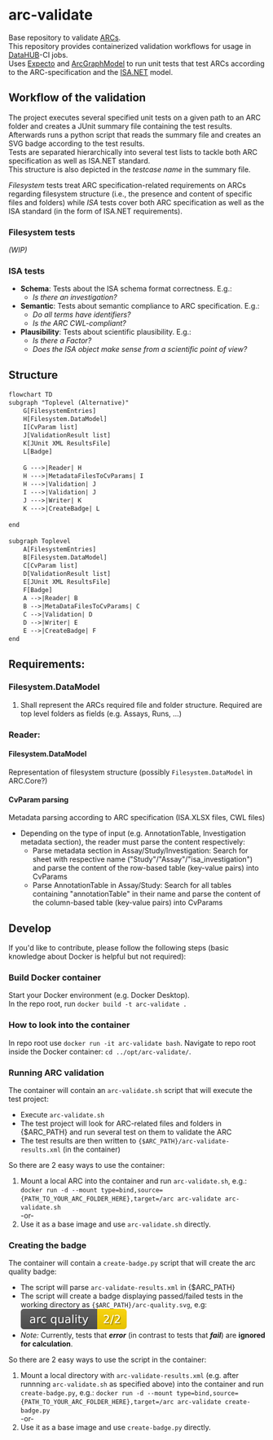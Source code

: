 # arc-validate

Base repository to validate [ARCs](https://github.com/nfdi4plants/ARC-specification/blob/main/ARC%20specification.md).  
This repository provides containerized validation workflows for usage in [DataHUB](https://git.nfdi4plants.org/explore)-CI jobs.  
Uses [Expecto](https://github.com/haf/expecto) and [ArcGraphModel](https://github.com/nfdi4plants/ArcGraphModel) to run unit tests that test ARCs according to the ARC-specification and the [ISA.NET](https://github.com/nfdi4plants/ISADotNet) model.

## Workflow of the validation

The project executes several specified unit tests on a given path to an ARC folder and creates a JUnit summary file containing the test results. Afterwards runs a python script that reads the summary file and creates an SVG badge according to the test results.  
Tests are separated hierarchically into several test lists to tackle both ARC specification as well as ISA.NET standard.  
This structure is also depicted in the _testcase name_ in the summary file.

_Filesystem_ tests treat ARC specification-related requirements on ARCs regarding filesystem structure (i.e., the presence and content of specific files and folders) while _ISA_ tests cover both ARC specification as well as the ISA standard (in the form of ISA.NET requirements).

### Filesystem tests

_(WIP)_

### ISA tests

- **Schema**: Tests about the ISA schema format correctness. E.g.:
  - _Is there an investigation?_
- **Semantic**: Tests about semantic compliance to ARC specification. E.g.:
  - _Do all terms have identifiers?_
  - _Is the ARC CWL-compliant?_
- **Plausibility**: Tests about scientific plausibility. E.g.:
  - _Is there a Factor?_
  - _Does the ISA object make sense from a scientific point of view?_

## Structure

```mermaid
flowchart TD
subgraph "Toplevel (Alternative)"
    G[FilesystemEntries] 
	H[Filesystem.DataModel]
	I[CvParam list]
    J[ValidationResult list]
    K[JUnit XML ResultsFile]
    L[Badge]

	G --->|Reader| H
	H --->|MetadataFilesToCvParams| I
	H --->|Validation| J
	I --->|Validation| J
	J --->|Writer| K
	K --->|CreateBadge| L

end

subgraph Toplevel
    A[FilesystemEntries]
	B[Filesystem.DataModel]
	C[CvParam list]
	D[ValidationResult list]
	E[JUnit XML ResultsFile]
	F[Badge]
	A -->|Reader| B
	B -->|MetaDataFilesToCvParams| C
    C -->|Validation| D
    D -->|Writer| E
    E -->|CreateBadge| F
end
```

## Requirements:

### Filesystem.DataModel

1. Shall represent the ARCs required file and folder structure. Required are top level folders as fields (e.g. Assays, Runs, ...)

### Reader:

#### Filesystem.DataModel

Representation of filesystem structure (possibly `Filesystem.DataModel` in ARC.Core?)

#### CvParam parsing

Metadata parsing according to ARC specification (ISA.XLSX files, CWL files)
  - Depending on the type of input (e.g. AnnotationTable, Investigation metadata section), the reader must parse the content respectively:
    - Parse metadata section in Assay/Study/Investigation: Search for sheet with respective name ("Study"/"Assay"/"isa_investigation") and parse the content of the row-based table (key-value pairs) into CvParams
    - Parse AnnotationTable in Assay/Study: Search for all tables containing "annotationTable" in their name and parse the content of the column-based table (key-value pairs) into CvParams

## Develop

If you'd like to contribute, please follow the following steps (basic knowledge about Docker is helpful but not required):

### Build Docker container 

Start your Docker environment (e.g. Docker Desktop).  
In the repo root, run `docker build -t arc-validate .`

### How to look into the container

In repo root use `docker run -it arc-validate bash`.
Navigate to repo root inside the Docker container: `cd ../opt/arc-validate/`.

### Running ARC validation

The container will contain an `arc-validate.sh` script that will execute the test project:

- Execute `arc-validate.sh` 
- The test project will look for ARC-related files and folders in {$ARC_PATH} and run several test on them to validate the ARC
- The test results are then written to `{$ARC_PATH}/arc-validate-results.xml` (in the container)

So there are 2 easy ways to use the container:
1. Mount a local ARC into the container and run `arc-validate.sh`, e.g.: `docker run -d --mount type=bind,source={PATH_TO_YOUR_ARC_FOLDER_HERE},target=/arc arc-validate arc-validate.sh`  
-or-
2. Use it as a base image and use `arc-validate.sh` directly.

### Creating the badge

The container will contain a `create-badge.py` script that will create the arc quality badge:

- The script will parse `arc-validate-results.xml` in {$ARC_PATH}
- The script will create a badge displaying passed/failed tests in the working directory as `{$ARC_PATH}/arc-quality.svg`, e.g: ![](./test/arc-quality.svg)
- *Note:* Currently, tests that ***error*** (in contrast to tests that ***fail***) are **ignored for calculation**.

So there are 2 easy ways to use the script in the container:
1. Mount a local directory with `arc-validate-results.xml` (e.g. after runnning `arc-validate.sh` as specified above) into the container and run `create-badge.py`, e.g.: `docker run -d --mount type=bind,source={PATH_TO_YOUR_ARC_FOLDER_HERE},target=/arc arc-validate create-badge.py`  
-or-
2. Use it as a base image and use `create-badge.py` directly.